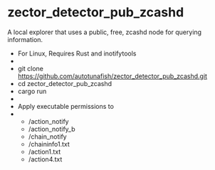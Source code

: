 # zector_detector_pub_zcashd
A local explorer that uses a public, free, zcashd node for querying information. 
* For Linux, Requires Rust and inotifytools
*
* git clone https://github.com/autotunafish/zector_detector_pub_zcashd.git
* cd zector_detector_pub_zcashd
* cargo run
* 
* Apply executable permissions to
* * /action_notify
  * /action_notify_b
  * /chain_notify
  * /chaininfo1.txt
  * /action1.txt
  * /action4.txt
